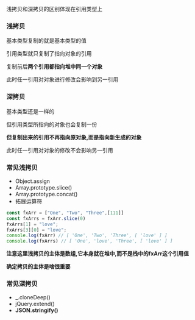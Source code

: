 浅拷贝和深拷贝的区别体现在引用类型上

### 浅拷贝

基本类型复制的就是基本类型的值

引用类型就只复制了指向对象的引用

复制前后**两个引用都指向堆中同一个对象**

此时任一引用对对象进行修改会影响到另一引用

### 深拷贝

基本类型还是一样的

但引用类型所指向的对象也会复制一份

**但复制出来的引用不再指向原对象,而是指向新生成的对象**

此时任一引用对对象的修改不会影响另一引用



### 常见浅拷贝

- Object.assign
- Array.prototype.slice()
- Array.prototype.concat()
- 拓展运算符

```js
const fxArr = ["One", "Two", "Three",[111]]
const fxArrs = fxArr.slice(0)
fxArrs[1] = "love";
fxArrs[3][0] = "love";
console.log(fxArr) // [ 'One', 'Two', 'Three', [ 'love' ] ]
console.log(fxArrs) // [ 'One', 'love', 'Three', [ 'love' ] ]
```

**注意这里浅拷贝的主体是数组,它本身就在堆中,而不是栈中的fxArr这个引用值**

**确定拷贝的主体是啥很重要**



### 常见深拷贝

- _.cloneDeep()
- jQuery.extend()
- **JSON.stringify()**